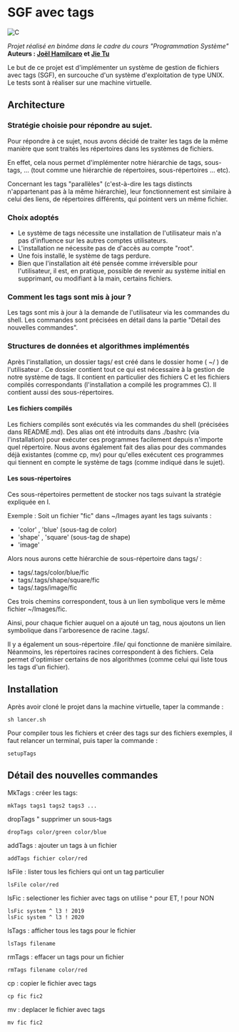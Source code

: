 # SGF avec tags   

<img alt="C" src="https://img.shields.io/badge/c%20-%2300599C.svg?&style=flat-square&logo=c&logoColor=white"/>     

*Projet réalisé en binôme dans le cadre du cours "Programmation Système"*   
**Auteurs : [Joël Hamilcaro](https://github.com/Joel-Hamilcaro/) et [Jie Tu](https://github.com/jie-tu)**   

Le but de ce projet est d'implémenter un système de gestion de fichiers avec tags (SGF), en surcouche d'un système d'exploitation de type UNIX. Le tests sont à réaliser sur une machine virtuelle.

## Architecture

### Stratégie choisie pour répondre au sujet.

Pour répondre à ce sujet, nous avons décidé de traiter les tags de la même
manière que sont traités les répertoires dans les systèmes de fichiers.

En effet, cela nous permet d'implémenter notre hiérarchie de tags, sous-tags, ... (tout
comme une hiérarchie de répertoires, sous-répertoires ... etc).

Concernant les tags "parallèles" (c'est-à-dire les tags distincts n'appartenant
pas à la même hiérarchie), leur fonctionnement est similaire à celui des liens, de répertoires différents, qui pointent vers un même fichier.

### Choix adoptés

- Le système de tags nécessite une installation de l'utilisateur mais n'a pas d'influence
sur les autres comptes utilisateurs.
- L'installation ne nécessite pas de d'accès au compte "root".
- Une fois installé, le système de tags perdure.
- Bien que l'installation ait été pensée comme irréversible pour l'utilisateur,
il est, en pratique, possible de revenir au système initial en supprimant, ou modifiant à la main, certains fichiers.

### Comment les tags sont mis à jour ?

Les tags sont mis à jour à la demande de l'utilisateur via les commandes du shell.
Les commandes sont précisées en détail dans la partie "Détail des nouvelles commandes".

### Structures de données et algorithmes implémentés

Après l'installation, un dossier tags/ est créé dans le dossier home ( ~/ ) de l'utilisateur .  Ce dossier contient tout ce qui est nécessaire à la gestion de notre système de tags.
Il contient en particulier des fichiers C et les fichiers compilés correspondants (l'installation a compilé les programmes C). Il contient aussi des sous-répertoires.

#### Les fichiers compilés

Les fichiers compilés sont exécutés via les commandes du shell (précisées dans README.md).
Des alias ont été introduits dans ./bashrc (via l'installation) pour exécuter ces programmes
facilement depuis n'importe quel répertoire. Nous avons également fait des alias
pour des commandes déjà existantes (comme cp, mv) pour qu'elles exécutent ces programmes qui tiennent en compte le système de tags (comme indiqué dans le sujet).

#### Les sous-répertoires

Ces sous-répertoires permettent de stocker nos tags suivant la stratégie expliquée en I.

Exemple : Soit un fichier "fic" dans ~/Images ayant les tags suivants :
- 'color' , 'blue' (sous-tag de color)
- 'shape' , 'square' (sous-tag de shape)
- 'image'

Alors nous aurons cette hiérarchie de sous-répertoire dans tags/ :

- tags/.tags/color/blue/fic
- tags/.tags/shape/square/fic
- tags/.tags/image/fic

Ces trois chemins correspondent, tous à un lien symbolique vers le même fichier ~/Images/fic.

Ainsi, pour chaque fichier auquel on a ajouté un tag, nous ajoutons un lien symbolique dans
l'arboresence de racine .tags/.

Il y a également un sous-répertoire .file/ qui fonctionne de manière similaire. Néanmoins, les répertoires racines correspondent à des fichiers. Cela permet d'optimiser certains de nos algorithmes (comme celui qui liste tous les tags d'un fichier).

## Installation

Après avoir cloné le projet dans la machine virtuelle, taper la commande :

```
sh lancer.sh
```

Pour compiler tous les fichiers et créer des tags sur des fichiers exemples,
il faut relancer un terminal, puis taper la commande :
```
setupTags
```

## Détail des nouvelles commandes

MkTags : créer les tags:
```
mkTags tags1 tags2 tags3 ...
```
dropTags " supprimer un sous-tags
```
dropTags color/green color/blue
```
addTags : ajouter un tags à un fichier
```
addTags fichier color/red
```

lsFile : lister tous les fichiers qui ont un tag particulier
```
lsFile color/red
```
lsFic : selectioner les fichier avec tags
on utilise ^ pour ET, ! pour NON
```
lsFic system ^ l3 ! 2019
lsFic system ^ l3 ! 2020
```
lsTags : afficher tous les tags pour le fichier
```
lsTags filename
```
rmTags : effacer un tags pour un fichier
```
rmTags filename color/red
```
cp : copier le fichier avec tags
```
cp fic fic2
```
mv : deplacer le fichier avec tags
```
mv fic fic2
```
